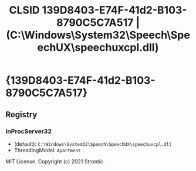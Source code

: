 ﻿---
title: "CLSID 139D8403-E74F-41d2-B103-8790C5C7A517 | (C:\\Windows\\System32\\Speech\\SpeechUX\\speechuxcpl.dll)"
excerpt: What is COM-Object CLSID 139D8403-E74F-41d2-B103-8790C5C7A517?
---

# {139D8403-E74F-41d2-B103-8790C5C7A517}


## Registry


### InProcServer32

* (default): `C:\Windows\System32\Speech\SpeechUX\speechuxcpl.dll`
* ThreadingModel: `Apartment`

MIT License. Copyright (c) 2021 Strontic.



